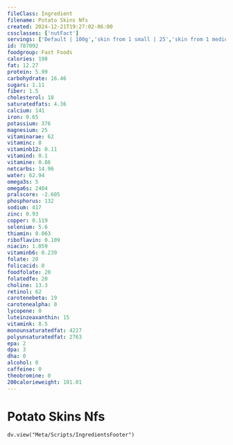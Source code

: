 ```yaml
---
fileClass: Ingredient
filename: Potato Skins Nfs
created: 2024-12-21T19:27:02-06:00
cssclasses: ['nutFact']
servings: ['Default | 100g','skin from 1 small | 25','skin from 1 medium | 35','skin from 1 large | 50']
id: 787092
foodgroup: Fast Foods
calories: 198
fat: 12.27
protein: 5.99
carbohydrate: 16.46
sugars: 1.11
fiber: 1.5
cholesterol: 18
saturatedfats: 4.36
calcium: 141
iron: 0.65
potassium: 376
magnesium: 25
vitaminarae: 62
vitaminc: 8
vitaminb12: 0.11
vitamind: 0.1
vitamine: 0.86
netcarbs: 14.96
water: 62.94
omega3s: 5
omega6s: 2404
pralscore: -2.605
phosphorus: 132
sodium: 417
zinc: 0.93
copper: 0.119
selenium: 5.6
thiamin: 0.063
riboflavin: 0.109
niacin: 1.059
vitaminb6: 0.239
folate: 20
folicacid: 0
foodfolate: 20
folatedfe: 20
choline: 13.3
retinol: 62
carotenebeta: 19
carotenealpha: 0
lycopene: 0
luteinzeaxanthin: 15
vitamink: 8.5
monounsaturatedfat: 4227
polyunsaturatedfat: 2763
epa: 2
dpa: 3
dha: 0
alcohol: 0
caffeine: 0
theobromine: 0
200calorieweight: 101.01
---
```


# Potato Skins Nfs

```dataviewjs
dv.view("Meta/Scripts/IngredientsFooter")
```